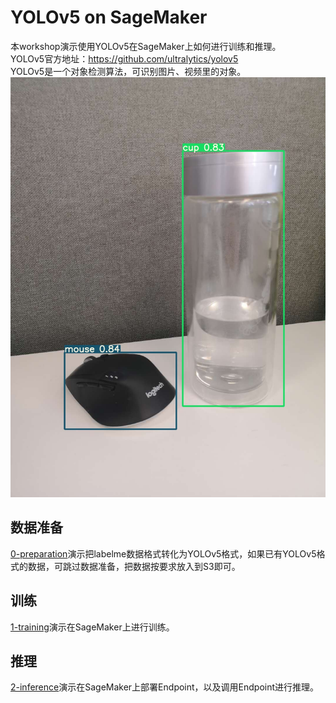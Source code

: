 # YOLOv5 on SageMaker
本workshop演示使用YOLOv5在SageMaker上如何进行训练和推理。  
YOLOv5官方地址：https://github.com/ultralytics/yolov5  
YOLOv5是一个对象检测算法，可识别图片、视频里的对象。
![检测例子](images/detection_example.jpg)
## 数据准备
[0-preparation](0-preparation)演示把labelme数据格式转化为YOLOv5格式，如果已有YOLOv5格式的数据，可跳过数据准备，把数据按要求放入到S3即可。
## 训练
[1-training](1-training)演示在SageMaker上进行训练。
## 推理
[2-inference](2-inference)演示在SageMaker上部署Endpoint，以及调用Endpoint进行推理。